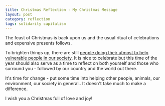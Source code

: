 ```yaml
---
title: Christmas Reflection - My Christmas Message
layout: post
category: reflection
tags: solidarity capitalism
---
```


The feast of Christmas is back upon us and the usual ritual of celebrations and expensive 
presents follows.

To brighten things up, there are still [people doing their utmost to help vulnerable 
people in our society](http://netnews.com.mt/news/kollox-lest-ghall-ikla-ghal-min-mghandux-fjum-il-milied/).
It is nice to celebrate but this time of the year should also serve 
as a time to reflect on both yourself and those who surround you - followed by our country 
and the world out there.

It's time for change - put some time into helping other people, animals, our environment, our 
society in general.. It doesn't take much to make a difference.

I wish you a Christmas full of love and joy!